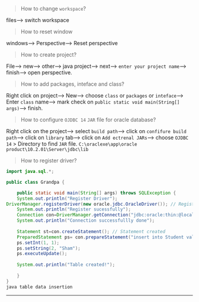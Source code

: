 > How to change `workspace`?

files--> switch workspace

> How to reset window

windows--> Perspective--> Reset perspective

> How to create project?

File--> new--> other--> java project--> next--> `enter your project name`--> finish--> open perspective.

> How to add packages, inteface and class?

Right click on project--> New--> choose `class` or `packages` or `inteface`--> Enter `class` name--> mark check on `public static void main(String[] args)`--> finish.

> How to configure `OJDBC 14` `JAR` file for oracle database?

Right click on the project--> select `build path`--> click on `confifure build path`--> click on `library` tab--> click on `Add ectrenal JARs`--> choose `OJDBC 14`
	> Directory to find `JAR` file. `C:\oraclexe\app\oracle product\10.2.01\Server\jdbc\lib`

> How to register driver?

```java
import java.sql.*;

public class Grandpa {

	public static void main(String[] args) throws SQLException {
	System.out.println("Register Driver");
DriverManager.registerDriver(new oracle.jdbc.OracleDriver()); // Register Driver
	System.out.println("Register sucessfully");
	Connection con=DriverManager.getConnection("jdbc:oracle:thin:@localhost:1521:xe","system","password"); // Connection established
	System.out.println("Connection successfullly done");	
	
	Statement st=con.createStatement(); // Statement created
	PreparedStatement ps= con.prepareStatement("insert into Student values(?,?)");
	ps.setInt(1, 1);
	ps.setString(2, "Sham");
	ps.executeUpdate();
	
	System.out.println("Table created!");
	
	}
}
java table data insertion
```

---
